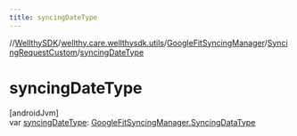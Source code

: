 ```yaml
---
title: syncingDateType
---
```

//[WellthySDK](../../../../index.html)/[wellthy.care.wellthysdk.utils](../../index.html)/[GoogleFitSyncingManager](../index.html)/[SyncingRequestCustom](index.html)/[syncingDateType](syncing-date-type.html)



# syncingDateType



[androidJvm]\
var [syncingDateType](syncing-date-type.html): [GoogleFitSyncingManager.SyncingDataType](../-syncing-data-type/index.html)





